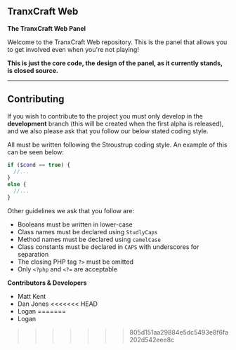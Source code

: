 ## TranxCraft Web ##
**The TranxCraft Web Panel**


Welcome to the TranxCraft Web repository. This is the panel that allows you to get involved even when you're not playing!

**This is just the core code, the design of the panel, as it currently stands, is closed source.**


----------

## Contributing ##


If you wish to contribute to the project you must only develop in the **development** branch (this will be created when the first alpha is released), and we also please ask that you follow our below stated coding style.

All must be written following the Stroustrup coding style. An example of this can be seen below:

 ```php
 if ($cond == true) {
   //...
 }
 else {
   //...
 }

 ```

Other guidelines we ask that you follow are:

- Booleans must be written in lower-case
- Class names must be declared using `StudlyCaps`
- Method names must be declared using `camelCase`
- Class constants must be declared in `CAPS` with underscores for separation
- The closing PHP tag `?>` must be omitted
- Only `<?php` and `<?=` are acceptable

**Contributors & Developers**

- Matt Kent
- Dan Jones
<<<<<<< HEAD
- Logan
=======
- Logan
>>>>>>> 805d151aa29884e5dc5493e8f6fa202d542eee8c
